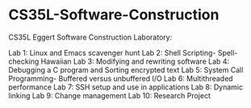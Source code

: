 # CS35L-Software-Construction
CS35L Eggert Software Construction Laboratory:

Lab 1: Linux and Emacs scavenger hunt
Lab 2: Shell Scripting- Spell-checking Hawaiian
Lab 3: Modifying and rewriting software
Lab 4: Debugging a C program and  Sorting encrypted text
Lab 5: System Call Programming- Buffered versus unbuffered I/O 
Lab 6: Multithreaded performance
Lab 7: SSH setup and use in applications
Lab 8: Dynamic linking
Lab 9: Change management 
Lab 10: Research Project
